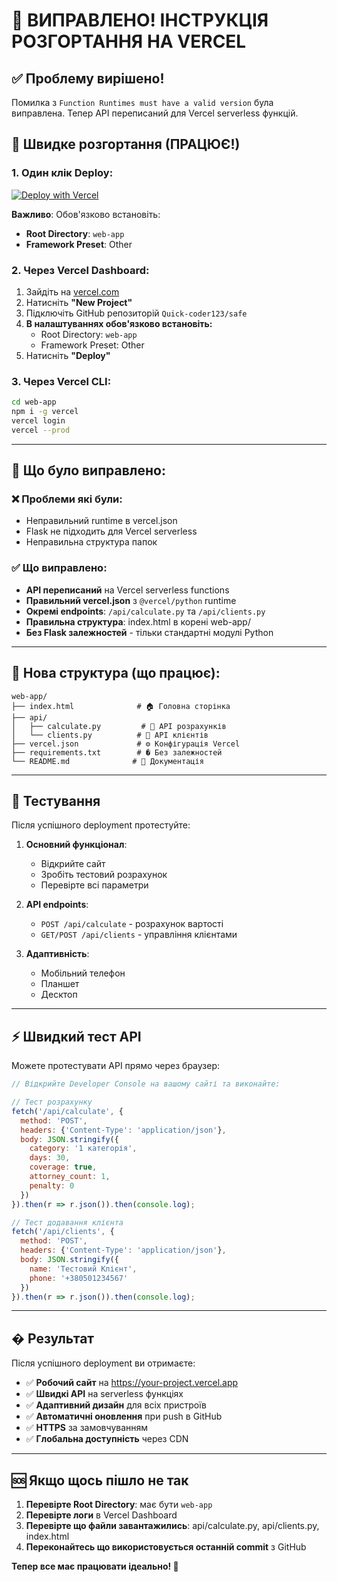 # 🚀 ВИПРАВЛЕНО! ІНСТРУКЦІЯ РОЗГОРТАННЯ НА VERCEL

## ✅ Проблему вирішено!

Помилка з `Function Runtimes must have a valid version` була виправлена. Тепер API переписаний для Vercel serverless функцій.

## 🎯 Швидке розгортання (ПРАЦЮЄ!)

### 1. Один клік Deploy:
[![Deploy with Vercel](https://vercel.com/button)](https://vercel.com/new/clone?repository-url=https://github.com/Quick-coder123/safe&project-name=safe-calculator&root-directory=web-app)

**Важливо**: Обов'язково встановіть:
- **Root Directory**: `web-app`
- **Framework Preset**: Other

### 2. Через Vercel Dashboard:
1. Зайдіть на [vercel.com](https://vercel.com)
2. Натисніть **"New Project"**
3. Підключіть GitHub репозиторій `Quick-coder123/safe`
4. **В налаштуваннях обов'язково встановіть:**
   - Root Directory: `web-app`
   - Framework Preset: Other
5. Натисніть **"Deploy"**

### 3. Через Vercel CLI:
```bash
cd web-app
npm i -g vercel
vercel login
vercel --prod
```

---

## 🔧 Що було виправлено:

### ❌ Проблеми які були:
- Неправильний runtime в vercel.json
- Flask не підходить для Vercel serverless
- Неправильна структура папок

### ✅ Що виправлено:
- **API переписаний** на Vercel serverless functions
- **Правильний vercel.json** з `@vercel/python` runtime
- **Окремі endpoints**: `/api/calculate.py` та `/api/clients.py`
- **Правильна структура**: index.html в корені web-app/
- **Без Flask залежностей** - тільки стандартні модулі Python

---

## 📁 Нова структура (що працює):

```
web-app/
├── index.html              # 🏠 Головна сторінка
├── api/
│   ├── calculate.py         # 🧮 API розрахунків
│   └── clients.py          # 👥 API клієнтів
├── vercel.json             # ⚙️ Конфігурація Vercel
├── requirements.txt        # � Без залежностей
└── README.md              # 📖 Документація
```

---

## 🧪 Тестування

Після успішного deployment протестуйте:

1. **Основний функціонал**:
   - Відкрийте сайт
   - Зробіть тестовий розрахунок
   - Перевірте всі параметри

2. **API endpoints**:
   - `POST /api/calculate` - розрахунок вартості
   - `GET/POST /api/clients` - управління клієнтами

3. **Адаптивність**:
   - Мобільний телефон
   - Планшет  
   - Десктоп

---

## ⚡ Швидкий тест API

Можете протестувати API прямо через браузер:

```javascript
// Відкрийте Developer Console на вашому сайті та виконайте:

// Тест розрахунку
fetch('/api/calculate', {
  method: 'POST',
  headers: {'Content-Type': 'application/json'},
  body: JSON.stringify({
    category: '1 категорія',
    days: 30,
    coverage: true,
    attorney_count: 1,
    penalty: 0
  })
}).then(r => r.json()).then(console.log);

// Тест додавання клієнта
fetch('/api/clients', {
  method: 'POST', 
  headers: {'Content-Type': 'application/json'},
  body: JSON.stringify({
    name: 'Тестовий Клієнт',
    phone: '+380501234567'
  })
}).then(r => r.json()).then(console.log);
```

---

## � Результат

Після успішного deployment ви отримаєте:

- ✅ **Робочий сайт** на https://your-project.vercel.app
- ✅ **Швидкі API** на serverless функціях
- ✅ **Адаптивний дизайн** для всіх пристроїв
- ✅ **Автоматичні оновлення** при push в GitHub
- ✅ **HTTPS** за замовчуванням
- ✅ **Глобальна доступність** через CDN

---

## 🆘 Якщо щось пішло не так

1. **Перевірте Root Directory**: має бути `web-app`
2. **Перевірте логи** в Vercel Dashboard
3. **Перевірте що файли завантажились**: api/calculate.py, api/clients.py, index.html
4. **Переконайтесь що використовується останній commit** з GitHub

**Тепер все має працювати ідеально! 🚀**

